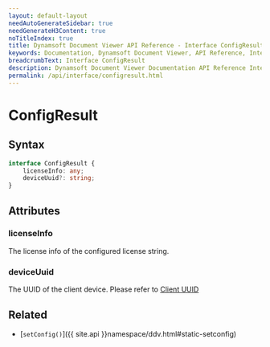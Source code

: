```yaml
---
layout: default-layout
needAutoGenerateSidebar: true
needGenerateH3Content: true
noTitleIndex: true
title: Dynamsoft Document Viewer API Reference - Interface ConfigResult
keywords: Documentation, Dynamsoft Document Viewer, API Reference, Interface ConfigResult
breadcrumbText: Interface ConfigResult
description: Dynamsoft Document Viewer Documentation API Reference Interface ConfigResult Page
permalink: /api/interface/configresult.html
---
```


# ConfigResult

## Syntax

```typescript
interface ConfigResult {
    licenseInfo: any;
    deviceUuid?: string;
}
```

## Attributes

### licenseInfo

The license info of the configured license string.

### deviceUuid

The UUID of the client device. Please refer to [Client UUID](https://www.dynamsoft.com/license-server/docs/about/terms.html#client-uuid)

## Related

- [`setConfig()`]({{ site.api }}namespace/ddv.html#static-setconfig)